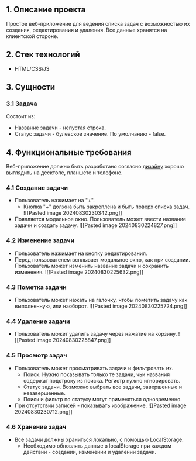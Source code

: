 ## 1. Описание проекта
Простое веб-приложение для ведения списка задач с возможностью их создания, редактирования и удаления. Все данные хранятся на клиентской стороне.
## 2. Стек технологий
- HTML/CSS/JS
## 3. Сущности
### 3.1 Задача
Состоит из:
* Название задачи - непустая строка.
* Статус задачи - булевское значение. По умолчанию - false.

## 4. Функциональные требования
Веб-приложение должно быть разработано согласно [дизайну](https://www.figma.com/design/V1PVVoW62zy5MNwTxWCE3i/%D0%92%D0%B5%D0%B1-%D0%BF%D1%80%D0%B8%D0%BB%D0%BE%D0%B6%D0%B5%D0%BD%D0%B8%D0%B5-%22Todo-App%22?node-id=0-1&t=uckpD1TdgRBdIxAo-1) хорошо выглядить на десктопе, планшете и телефоне.
### 4.1 Создание задачи
* Пользователь нажимает на "+".
	* Кнопка "+" должна быть закреплена и быть поверх списка задач.
![[Pasted image 20240830230342.png]]
* Появляется модальное окно. Пользователь может ввести название задачи и создать задачу.
![[Pasted image 20240830224827.png]]
### 4.2 Изменение задачи
* Пользователь нажимает на кнопку редактирования.
* Перед пользователем всплывает модальное окно, как при создании. Пользователь может изменить название задачи и сохранить изменения.
![[Pasted image 20240830225632.png]]
### 4.3 Пометка задачи
* Пользователь может нажать на галочку, чтобы пометить задачу как выполненную, или наоборот.
![[Pasted image 20240830225724.png]]
### 4.4 Удаление задачи
* Пользователь может удалить задачу через нажатие на корзину.
![[Pasted image 20240830225847.png]]
### 4.5 Просмотр задач
* Пользователь может просматривать задачи и фильтровать их.
	* Поиск. Нужно показывать только те задачи, чьи названия содержат подстроку из поиска. Регистр нужно игнорировать.
	* Статус задачи. Возможно выбрать все задачи, завершенные и незавершенные.
	* Поиск и фильтр по статусу могут применяться одновременно.
* При отсутствии записей - показывать изображение.
![[Pasted image 20240830230712.png]]
### 4.6 Хранение задач
* Все задачи должны храниться локально, с помощью LocalStorage.
	* Необходимо обновлять данные в localStorage при каждом действии - создании, изменении и удалении задачи.